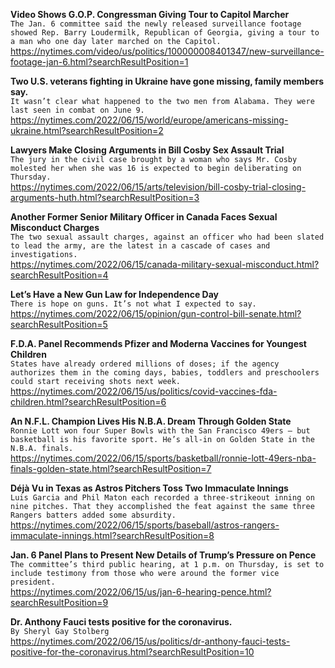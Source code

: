 **Video Shows G.O.P. Congressman Giving Tour to Capitol Marcher**\
`The Jan. 6 committee said the newly released surveillance footage showed Rep. Barry Loudermilk, Republican of Georgia, giving a tour to a man who one day later marched on the Capitol.`\
https://nytimes.com/video/us/politics/100000008401347/new-surveillance-footage-jan-6.html?searchResultPosition=1

**Two U.S. veterans fighting in Ukraine have gone missing, family members say.**\
`It wasn’t clear what happened to the two men from Alabama. They were last seen in combat on June 9.`\
https://nytimes.com/2022/06/15/world/europe/americans-missing-ukraine.html?searchResultPosition=2

**Lawyers Make Closing Arguments in Bill Cosby Sex Assault Trial**\
`The jury in the civil case brought by a woman who says Mr. Cosby molested her when she was 16 is expected to begin deliberating on Thursday.`\
https://nytimes.com/2022/06/15/arts/television/bill-cosby-trial-closing-arguments-huth.html?searchResultPosition=3

**Another Former Senior Military Officer in Canada Faces Sexual Misconduct Charges**\
`The two sexual assault charges, against an officer who had been slated to lead the army, are the latest in a cascade of cases and investigations.`\
https://nytimes.com/2022/06/15/canada-military-sexual-misconduct.html?searchResultPosition=4

**Let’s Have a New Gun Law for Independence Day**\
`There is hope on guns. It’s not what I expected to say. `\
https://nytimes.com/2022/06/15/opinion/gun-control-bill-senate.html?searchResultPosition=5

**F.D.A. Panel Recommends Pfizer and Moderna Vaccines for Youngest Children**\
`States have already ordered millions of doses; if the agency authorizes them in the coming days, babies, toddlers and preschoolers could start receiving shots next week.`\
https://nytimes.com/2022/06/15/us/politics/covid-vaccines-fda-children.html?searchResultPosition=6

**An N.F.L. Champion Lives His N.B.A. Dream Through Golden State**\
`Ronnie Lott won four Super Bowls with the San Francisco 49ers — but basketball is his favorite sport. He’s all-in on Golden State in the N.B.A. finals.`\
https://nytimes.com/2022/06/15/sports/basketball/ronnie-lott-49ers-nba-finals-golden-state.html?searchResultPosition=7

**Déjà Vu in Texas as Astros Pitchers Toss Two Immaculate Innings**\
`Luis Garcia and Phil Maton each recorded a three-strikeout inning on nine pitches. That they accomplished the feat against the same three Rangers batters added some absurdity.`\
https://nytimes.com/2022/06/15/sports/baseball/astros-rangers-immaculate-innings.html?searchResultPosition=8

**Jan. 6 Panel Plans to Present New Details of Trump’s Pressure on Pence**\
`The committee’s third public hearing, at 1 p.m. on Thursday, is set to include testimony from those who were around the former vice president.`\
https://nytimes.com/2022/06/15/us/jan-6-hearing-pence.html?searchResultPosition=9

**Dr. Anthony Fauci tests positive for the coronavirus.**\
`By Sheryl Gay Stolberg`\
https://nytimes.com/2022/06/15/us/politics/dr-anthony-fauci-tests-positive-for-the-coronavirus.html?searchResultPosition=10

